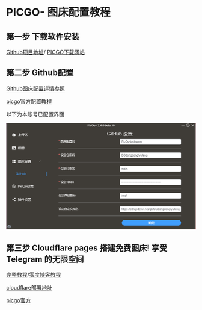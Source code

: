 <div>
  <h1>PICGO- 图床配置教程</h1>

## 第一步 下载软件安装
[Github项目地址](https://github.com/Molunerfinn/PicGo/)/
[PICGO下载网站](https://picgo.github.io/PicGo-Doc/zh/guide/#%E4%B8%8B%E8%BD%BD%E5%AE%89%E8%A3%85)

## 第二步 Github配置

[Github图床配置详情参照](https://picgo.github.io/PicGo-Doc/zh/guide/config.html#github%E5%9B%BE%E5%BA%8A)

[picgo官方配置教程](https://picgo.github.io/PicGo-Doc/zh/guide/)

以下为本账号已配置界面
<td><img src="图片\picgo.png" 

<div>

## 第三步 Cloudflare pages 搭建免费图床! 享受 Telegram 的无限空间

[完整教程](https://www.baiyuyu.com/5644.html)/[零度博客教程](https://www.freedidi.com/19912.html)


[cloudflare部署地址](https://dash.cloudflare.com/fa5d11017a4484a0e5409c2c19d57c9a/pages/view/telegraph-image)

<a href="https://picgo.github.io/PicGo-Doc/zh/guide/" target="_blank">picgo官方</a>